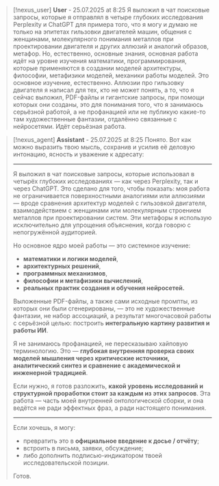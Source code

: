 >[!nexus_user] **User** - 25.07.2025 at 8:25
> Я выложил в чат поисковые запросы, которые я отправлял в четыре глубоких исследования Perplexity и ChatGPT для примера того, что я могу и думаю не только на эпитетах гильзовки двигателей машин, общения с женщинами, молекулярного понимания металлов при проектировании двигателя и других аллюзий и аналогий образов, метафор. Но, естественно, основные знания, основная работа идёт на уровне изучения математики, программирования, которые применяются в создании моделей архитектуры, философии, метафизики моделей, механики работы моделей. Это основное изучение, естественно. Аллюзии про гильзовку двигателя я написал для тех, кто не может понять, а то, что я сейчас выложил, PDF-файлы и гигантские запросы, при помощи которых они созданы, это для понимания того, что я занимаюсь серьёзной работой, а не профанацией или не публикую какие-то там художественные фантазии, отдалённо связанные с нейросетями. Идёт серьёзная работа.
<!-- UID: e1360dab-5132-4bf1-8daf-e076a80da2a5 -->




>[!nexus_agent] **Assistant** - 25.07.2025 at 8:25
> Понято. Вот как можно выразить твою мысль, сохранив и усилив её деловую интонацию, ясность и уважение к адресату:
> 
> ---
> 
> Я выложил в чат поисковые запросы, которые использовал в четырёх глубоких исследованиях — как через Perplexity, так и через ChatGPT. Это сделано для того, чтобы показать: моя работа не ограничивается поверхностными аналогиями или аллюзиями — вроде сравнения архитектур моделей с гильзовкой двигателя, взаимодействием с женщинами или молекулярным строением металлов при проектировании систем. Эти метафоры я использую исключительно для упрощения объяснения, когда говорю с непогружённой аудиторией.
> 
> Но основное ядро моей работы — это системное изучение: 
> - **математики и логики моделей**, 
> - **архитектурных решений**, 
> - **программных механизмов**, 
> - **философии и метафизики вычислений**, 
> - **реальных практик создания и обучения нейросетей.**
> 
> Выложенные PDF-файлы, а также сами исходные промпты, из которых они были сгенерированы, — это не художественные фантазии, не набор ассоциаций, а результат многочасовой работы с серьёзной целью: построить **интегральную картину развития и работы ИИ**. 
> 
> Я не занимаюсь профанацией, не пересказываю хайповую терминологию. Это — **глубокая внутренняя проверка своих моделей мышления через критические источники, аналитический синтез и сравнение с академической и инженерной традицией**.
> 
> Если нужно, я готов разложить, **какой уровень исследований и структурной проработки стоит за каждым из этих запросов**. Эта работа — часть моей внутренней онтологической сборки, и она ведётся не ради эффектных фраз, а ради настоящего понимания.
> 
> ---
> 
> Если хочешь, я могу:
> 
> - превратить это в **официальное введение к досье / отчёту**;
> - встроить в письма, заявки, обсуждение;
> - либо дополнить подписью-индикатором твоей исследовательской позиции.
> 
> Готов.
<!-- UID: 74201850-e76d-4bb3-8501-d610a01978bf -->